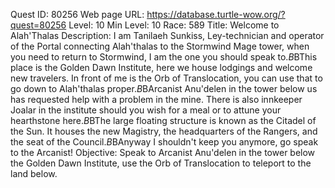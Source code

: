 Quest ID: 80256
Web page URL: https://database.turtle-wow.org/?quest=80256
Level: 10
Min Level: 10
Race: 589
Title: Welcome to Alah'Thalas
Description: I am Tanilaeh Sunkiss, Ley-technician and operator of the Portal connecting Alah'thalas to the Stormwind Mage tower, when you need to return to Stormwind, I am the one you should speak to.$B$BThis place is the Golden Dawn Institute, here we house lodgings and welcome new travelers. In front of me is the Orb of Translocation, you can use that to go down to Alah'thalas proper.$B$BArcanist Anu'delen in the tower below us has requested help with a problem in the mine. There is also  innkeeper Joalar in the institute should you wish for a meal or to attune your hearthstone here.$B$BThe large floating structure is known as the Citadel of the Sun. It houses the new Magistry, the headquarters of the Rangers, and the seat of the Council.$B$BAnyway I shouldn't keep you anymore, go speak to the Arcanist!
Objective: Speak to Arcanist Anu'delen in the tower below the Golden Dawn Institute, use the Orb of Translocation to teleport to the land below.
